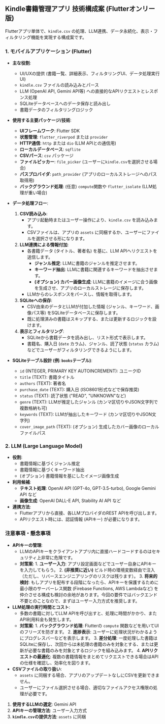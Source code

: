 ## Kindle書籍管理アプリ 技術構成案 (Flutterオンリー版)

Flutterアプリ単体で、`kindle.csv` の処理、LLM連携、データ永続化、表示・フィルタリング機能を実現する構成案です。

### 1. モバイルアプリケーション (Flutter)

* **主な役割**:
  * UI/UXの提供 (書籍一覧、詳細表示、フィルタリングUI、データ処理実行UI)
  * `kindle.csv` ファイルの読み込みとパース
  * LLM (OpenAI API, Gemini API等) への直接的なAPIリクエストとレスポンス処理
  * SQLiteデータベースへのデータ保存と読み出し
  * 書籍データのフィルタリングロジック

* **使用する主要パッケージ/技術**:
  * **UIフレームワーク**: Flutter SDK
  * **状態管理**: `flutter_riverpod` または `provider`
  * **HTTP通信**: `http` または `dio` (LLM APIとの通信用)
  * **ローカルデータベース**: `sqflite`
  * **CSVパース**: `csv` パッケージ
  * **ファイルピッカー**: `file_picker` (ユーザーに`kindle.csv`を選択させる場合)
  * **パスプロバイダ**: `path_provider` (アプリのローカルストレージへのパス取得用)
  * **バックグラウンド処理**: (任意) `compute`関数や `flutter_isolate` (LLM処理が重い場合)

* **データ処理フロー**:
    1. **CSV読み込み**:
        * アプリ起動時またはユーザー操作により、`kindle.csv` を読み込みます。
        * CSVファイルは、アプリの `assets` に同梱するか、ユーザーにファイルを選択させる形になります。
    2. **LLM連携による情報付加**:
        * 各書籍データ (タイトル、著者名) を基に、LLM APIへリクエストを送信します。
            * **ジャンル推定**: LLMに書籍のジャンルを推定させます。
            * **キーワード抽出**: LLMに書籍に関連するキーワードを抽出させます。
            * **(オプション) カバー画像生成**: LLMに書籍のイメージに合う画像を生成させ、アプリのローカルストレージに保存します。
        * LLMからのレスポンスをパースし、情報を取得します。
    3. **SQLiteへの保存**:
        * CSV由来のデータとLLMが付加した情報 (ジャンル、キーワード、画像パス等) をSQLiteデータベースに保存します。
        * 既に処理済みの書籍はスキップする、または更新するロジックを設けます。
    4. **表示とフィルタリング**:
        * SQLiteから書籍データを読み出し、リスト形式で表示します。
        * 書籍名、購入日 (`date` カラム)、ジャンル、読了状態 (`status` カラム) などでユーザーがフィルタリングできるようにします。

* **SQLiteテーブル設計 (例: `books`テーブル)**:
  * `id` (INTEGER, PRIMARY KEY AUTOINCREMENT): ユニークID
  * `title` (TEXT): 書籍タイトル
  * `authors` (TEXT): 著者名
  * `purchase_date` (TEXT): 購入日 (ISO8601形式などで保存推奨)
  * `status` (TEXT): 読了状態 ("READ", "UNKNOWN"など)
  * `genre` (TEXT): LLMが推定したジャンル (カンマ区切りやJSON文字列で複数格納も可)
  * `keywords` (TEXT): LLMが抽出したキーワード (カンマ区切りやJSON文字列)
  * `cover_image_path` (TEXT): (オプション) 生成したカバー画像のローカルファイルパス

### 2. LLM (Large Language Model)

* **役割**:
  * 書籍情報に基づくジャンル推定
  * 書籍情報に基づくキーワード抽出
  * (オプション) 書籍情報を基にしたイメージ画像生成
* **利用候補**:
  * **テキスト処理**: OpenAI API (GPT-4o, GPT-3.5-turbo), Google Gemini API など
  * **画像生成**: OpenAI DALL-E API, Stability AI API など
* **連携方法**:
  * Flutterアプリから直接、各LLMプロバイダのREST APIを呼び出します。
  * APIリクエスト時には、認証情報 (APIキー) が必要になります。

### 注意事項・懸念事項

* **APIキーの管理**:
  * LLMのAPIキーをクライアントアプリ内に直接ハードコードするのはセキュリティ上非常に危険です。
  * **対策案**:
        1. **ユーザー入力**: アプリ設定画面などでユーザー自身にAPIキーを入力してもらう。
        2. **(非推奨に近い)** ビルド時の環境変数経由で注入（ただし、リバースエンジニアリングのリスクは残ります）。
        3. **将来的検討**: もしアプリを配布する段階になったら、APIキーを保護するために最小限のサーバーレス関数 (Firebase Functions, AWS Lambdaなど) を仲介させる構成も検討の余地があります。今回の要件ではバックエンド不要とのことなので、まずはユーザー入力方式を推奨します。
* **LLM処理の実行時間とコスト**:
  * 多数の書籍に対してLLM APIを呼び出すと、処理に時間がかかり、またAPI利用料金も発生します。
  * **対策案**:
        1. **バックグラウンド処理**: Flutterの `compute` 関数などを用いてUIのフリーズを防ぎます。
        2. **進捗表示**: ユーザーに処理状況がわかるようにプログレスバーなどを表示します。
        3. **差分処理**: 一度処理した書籍はSQLiteに保存し、次回からは未処理の書籍のみを対象とする、または更新が必要な書籍のみを対象とするロジックを組み込みます。
        4. **APIリクエストの最適化**: 複数の書籍情報をまとめてリクエストできる場合はAPIの仕様を確認し、効率化を図ります。
* **CSVファイルの取り扱い**:
  * `assets` に同梱する場合、アプリのアップデートなしにCSVを更新できません。
  * ユーザーにファイル選択させる場合、適切なファイルアクセス権限の処理が必要です。

1. **使用するLLMの選定**: Gemini API
2. **APIキーの管理方法**: ユーザー入力方式
3. **`kindle.csv`の提供方法**: `assets` に同梱
